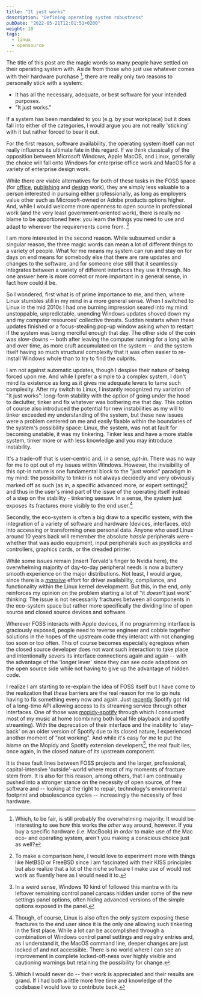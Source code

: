 ```yaml
---
title: "It just works"
description: "Defining operating system robustness"
pubDate: "2022-05-21T12:01:51+0200"
weight: 10
tags:
  - linux
  - opensource
---
```


The title of this post are the magic words so many people have settled on their operating system with.
Aside from those who just use whatever comes with their hardware purchase
[^defaultos],
there are really only two reasons to personally stick with a system:

- It has all the necessary, adequate, or best software for your intended purposes.
- "It just works."

If a system has been mandated to you (e.g. by your workplace) but it does fall into either of the categories,
I would argue you are not really 'sticking' with it but rather forced to bear it out.

For the first reason, software availability, the operating system itself can not really influence its ultimate fate in this regard.
If we think classically of the opposition between Microsoft Windows, Apple MacOS, and Linux,
generally the choice will fall onto Windows for enterprise office work and MacOS for a variety of enterprise design work.

While there _are_ viable alternatives for both of these tasks in the FOSS space (for [office](https://opensource.com/article/19/9/business-creators-open-source-tools), [publishing](https://opensource.com/article/21/12/desktop-publishing-scribus) and [design](https://opensource.com/article/22/2/open-source-creative-apps) work),
they are simply less valuable to a person interested in pursuing either professionally,
as long as employers value other such as Microsoft-owned or Adobe products options higher.
And, while I would welcome more openness to open source in professional work (and the very least government-oriented work),
there is really no blame to be apportioned here:
you learn the things you need to use and adapt to wherever the requirements come from.
[^softwareneed]

I am more interested in the second reason.
While subsumed under a singular reason, the three magic words can mean a lot of different things to a variety of people.
What for me means my system can run and stay on for days on end means for somebody else that there are rare updates and changes to the software,
and for someone else still that it seamlessly integrates between a variety of different interfaces they use it through.
No one answer here is more correct or more important in a general sense, in fact how could it be.

So I wondered, first what is of prime importance to me, and then, where Linux stumbles still in my mind in a more general sense.
When I switched to Linux in the mid 2010s I had one burning impression seared into my mind:
unstoppable, unpredictable, unending Windows updates shoved down my and my computer resources' collective throats.
Sudden restarts when these updates finished or a focus-stealing pop-up window asking _when_ to restart if the system was being merciful enough that day.
The other side of the coin was slow-downs --
both after leaving the computer running for a long while and over time,
as more cruft accumulated on the system --
and the system itself having so much structural complexity that it was often easier to re-install Windows whole than to try to find the culprits.

I am not against automatic updates, though I despise their nature of being forced upon me.
And while I prefer a simple to a complex system, I don't mind its existence as long as it gives me adequate levers to tame such complexity.
After my switch to Linux, I instantly recognized my variation of "it just works":
long-form stability with the _option_ of going under the hood to declutter, tinker and fix whatever was bothering me that day.
This option of course also introduced the potential for new instabilities
as my will to tinker exceeded my understanding of the system,
but these new issues were a problem centered on me and easily fixable within the boundaries of the system's possibility space:
Linux, the system, was not at fault for becoming unstable, it was my tinkering.
Tinker less and have a more stable system, tinker more or with less knowledge and you may introduce instability.

It's a trade-off that is user-centric and, in a sense, _opt-in_.
There was no way for me to opt out of my issues within Windows.
However, the invisibility of this opt-in nature is one fundamental block to the "just works" paradigm in my mind:
the possibility to tinker is not always decidedly and very obviously marked off as such
(as in, a specific advanced more, or expert settings)[^expertsettings]
and thus in the user's mind part of the issue of the operating itself instead of a step on the stability - tinkering seesaw.
In a sense, the system just exposes its fractures more visibly to the end user.[^settingsexposed]

Secondly, the eco-system is often a big draw to a specific system,
with the integration of a variety of software and hardware (devices, interfaces, etc) into accessing or transforming ones personal data.
Anyone who used Linux around 10 years back will remember the absolute _hassle_ peripherals were -
whether that was audio equipment, input peripherals such as joysticks and controllers, graphics cards, or the dreaded printer.

While some issues remain (insert Torvald's finger to Nvidia here), the overwhelming majority of day-to-day peripheral needs is now a buttery smooth experience on the major distributions.
Not least, I would argue, since there is a [_massive_](https://unix.stackexchange.com/questions/223746/why-is-the-linux-kernel-15-million-lines-of-code) effort for driver availability, compliance, and functionality within the Linux kernel development.
But this, in the end, only reinforces my opinion on the problem starting a lot of "it _doesn't_ just work" thinking:
The issue is not necessarily fractures between all components in the eco-system space but rather more specifically the dividing line of open source and closed source devices and software.

Wherever FOSS interacts with Apple devices, if no programming interface is graciously exposed, people need to reverse engineer and cobble together solutions in the hopes of the upstream code they interact with not changing too soon or too often.
This of course becomes especially egregious when the closed source developer does not want such interaction to take place and intentionally severs its interface connections again and again --
with the advantage of the 'longer lever' since they can see code adaptions on the open source side while not having to give up the advantage of hidden code.

I realize I am starting to re-explain the idea of FOSS itself but I have come to the realization that _these_ barriers are the real reason for me to go nuts having to fix something every now and again.
Just [recently](https://developer.spotify.com/community/news/2022/04/12/libspotify-sunset/) Spotify got rid of a long-time API allowing access to its streaming service through other interfaces.
One of those was [mopidy-spotify](https://github.com/mopidy/mopidy-spotify) through which I consumed most of my music at home
(combining both local file playback and spotify streaming).
With the deprecation of their interface and the inability to 'stay-back' on an older version of Spotify due to its closed nature,
I experienced another moment of "not working".
And while it's easy for me to put the blame on the Mopidy and Spotify extension developers[^developerblame],
the real fault lies, once again, in the closed nature of its upstream component.

It is these fault lines between FOSS projects and the larger, professional, capital-intensive 'outside'-world where most of my moments of fracture stem from.
It is also for this reason, among others, that I am continually pushed into a stronger stance on the necessity of open source, of free software and --
looking at the right to repair, technology's environmental footprint and obsolescence cycles --
increasingly the necessity of free hardware.

[^defaultos]: Which, to be fair, is still probably the overwhelming majority. It would be interesting to see how this works the _other_ way around, however. If you buy a specific hardware (i.e. MacBook) _in order_ to make use of the Mac eco- and operating system, aren't you making a conscious choice just as well?
[^softwareneed]: To make a comparison here, I would love to experiment more with things like NetBSD or FreeBSD since I am fascinated with their KISS principles but also realize that a lot of the niche software I make use of would not work as fluently here as I would need it to.
[^expertsettings]: In a weird sense, Windows 10 kind of followed this mantra with its leftover remaining control panel carcass hidden under some of the new settings panel options, often hiding advanced versions of the simple options exposed in the panel.
[^settingsexposed]: Though, of course, Linux is also often the _only_ system exposing these fractures to the end user since it is the only one allowing such tinkering in the first place. While a lot can be accomplished through a combination of Windows control panel settings and registry entries and, as I understand it, the MacOS command line, deeper changes are just locked of and not accessible. There is no world where I can see an improvement in complete locked-off-ness over highly visible and cautioning warnings but retaining the possibility for change.
[^developerblame]: Which I would never do -- their work is appreciated and their results are grand. If I had both a little more free time and knowledge of the codebase I would love to contribute back.
